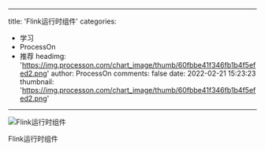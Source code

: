 
---
title: 'Flink运行时组件'
categories: 
 - 学习
 - ProcessOn
 - 推荐
headimg: 'https://img.processon.com/chart_image/thumb/60fbbe41f346fb1b4f5efed2.png'
author: ProcessOn
comments: false
date: 2022-02-21 15:23:23
thumbnail: 'https://img.processon.com/chart_image/thumb/60fbbe41f346fb1b4f5efed2.png'
---

<div>   
<img class="thumb" alt="Flink运行时组件" src="https://img.processon.com/chart_image/thumb/60fbbe41f346fb1b4f5efed2.png" referrerpolicy="no-referrer">
<p>Flink运行时组件</p>  
</div>
            